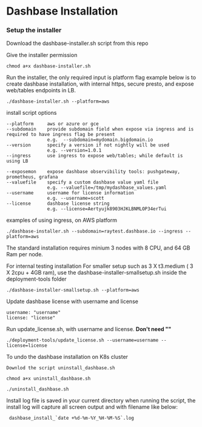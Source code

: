 # Dashbase Installation

### Setup the installer

Download the dashbase-installer.sh script from this repo

Give the installer permission
```
chmod a+x dashbase-installer.sh
```

Run the installer, the only required input is platform flag
example below is to create dashbase installation, with internal https, secure presto, and expose web/tables endpoints in LB.

```
./dashbase-installer.sh --platform=aws
```

install script options

    --platform     aws or azure or gce
    --subdomain    provide subdomain field when expose via ingress and is required to have ingress flag be present
                   e.g.  --subdomain=mydomain.bigdomain.io
    --version      specify a version if not nightly will be used
                   e.g. --version=1.0.1
    --ingress      use ingress to expose web/tables; while default is using LB

    --exposemon    expose dashbase observibility tools: pushgateway, prometheus, grafana
    --valuefile    specify a custom dashbase value yaml file
                   e.g. --valuefile=/tmp/mydashbase_values.yaml
    --username     username for license information 
                   e.g. --username=scott
    --license      dashbase license string 
                   e.g. --license=Aertyujk8903HJKLBNMLOP34erTui
    
    
examples of using ingress, on AWS platform

    ./dashbase-installer.sh --subdomain=raytest.dashbase.io --ingress --platform=aws

The standard installation requires minium 3 nodes with 8 CPU, and 64 GB Ram per node.

For internal testing installation 
For smaller setup such as 3 X t3.medium ( 3 X  2cpu + 4GB ram), use the dashbase-installer-smallsetup.sh inside the deployment-tools folder

```
./dashbase-installer-smallsetup.sh --platform=aws
```

Update dashbase license with username and license 

```
username: "username"
license: "license"
```

Run update_license.sh, with username and license. **Don't need ""**
```
./deployment-tools/update_license.sh --username=username --license=license
```

To undo the dashbase installation on K8s cluster

```
Downlod the script uninstall_dashbase.sh 

chmod a+x uninstall_dashbase.sh

./uninstall_dashbase.sh
```

Install log file is saved in your current directory when running the script, the install log will capture all screen output and with filename like below:
```
 dashbase_install_`date +%d-%m-%Y_%H-%M-%S`.log
```
